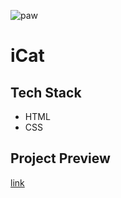 ![paw](https://res.cloudinary.com/dq132990i/image/upload/v1574468536/tmp/dx0hbqifqg4gzacoqmgh.png)

# iCat

## Tech Stack
* HTML
* CSS

## Project Preview
[link](https://luuufan.github.io/iCat/)


